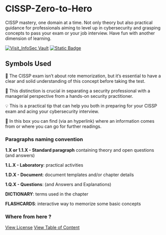 # CISSP-Zero-to-Hero
CISSP mastery, one domain at a time. Not only theory but also practical guidance for professionals aiming to level up in cybersecurity and grasping concepts to pass your exam or your job interview. Have fun with another dimension of learning.

[![Visit_InfoSec Vault](https://img.shields.io/badge/Visit-InfoSecVault-009688)](https://www.theinfosecvault.com)
[![Static Badge](https://img.shields.io/badge/Linkedin-profile-blue)](https://www.linkedin.com/in/lorenzoleonelli/)

## Symbols Used
:brain: The CISSP exam isn’t about rote memorization, but it’s essential to have a clear and solid understanding of this concept before taking the test.

:necktie: This distinction is crucial in separating a security professional with a managerial perspective from a hands-on security practitioner.

:bulb: This is a practical tip that can help you both in preparing for your CISSP exam and acing your cybersecurity interview.

:link: In this box you can find (via an hyperlink) where an information comes from or where you can go for further readings.

### Paragraphs naming convention

**1.X or 1.1.X - Standard paragraph** containing theory and open questions (and answers)

**1.L.X - Laboratory**: practical activities

**1.D.X - Document**: document templates and/or chapter details

**1.Q.X - Questions**: (and Answers and Explanations)

**DICTIONARY**: terms used in the chapter

**FLASHCARDS**: interactive way to memorize some basic concepts

### Where from here ?

[View License](LICENSE.md)
[View Table of Content](TOC.md)
      
